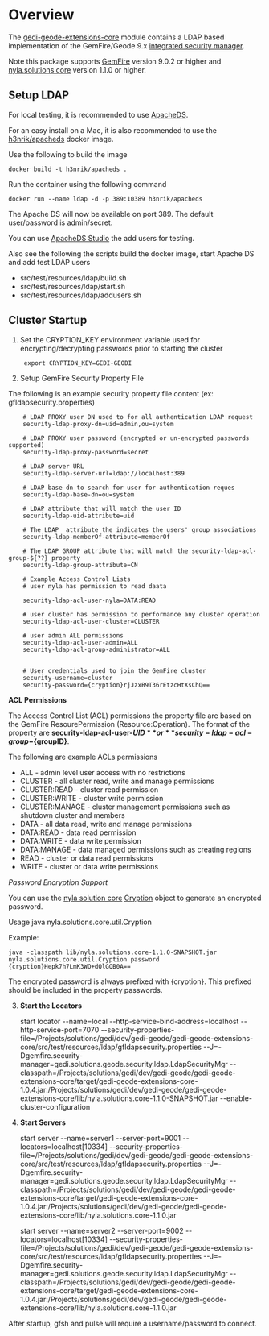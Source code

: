 # Overview

The [gedi-geode-extensions-core](README.md) module contains a LDAP based implementation of the GemFire/Geode 9.x [integrated security manager](https://gemfire.docs.pivotal.io/geode/managing/security/implementing_authentication.html).

Note this package supports [GemFire](https://gemfire.docs.pivotal.io/gemfire/about_gemfire.html) version 9.0.2 or higher and [nyla.solutions.core](https://github.com/nyla-solutions/nyla/tree/master/nyla.solutions.core) version 1.1.0 or higher.


## Setup LDAP 

For local testing, it is recommended to use [ApacheDS](http://directory.apache.org/apacheds/).

For an easy install on a Mac, it is also recommended to use the [h3nrik/apacheds](https://hub.docker.com/r/h3nrik/apacheds) docker image.

Use the following to build the image

	docker build -t h3nrik/apacheds .

Run the container using the following command

	docker run --name ldap -d -p 389:10389 h3nrik/apacheds


The Apache DS will now be available on port 389. 
The default user/password is admin/secret.

You can use  [ApacheDS Studio](http://directory.apache.org/studio/) the add users for testing.

Also see the following the scripts build the docker image, start Apache DS and add test LDAP users

- src/test/resources/ldap/build.sh 
- src/test/resources/ldap/start.sh  
- src/test/resources/ldap/addusers.sh

## Cluster Startup

1) Set the CRYPTION_KEY environment variable used for encrypting/decrypting passwords prior to starting the cluster
	
		export CRYPTION_KEY=GEDI-GEODI

2) Setup GemFire Security Property File

The following is an example security property file content (ex: gfldapsecurity.properties)

		# LDAP PROXY user DN used to for all authentication LDAP request
		security-ldap-proxy-dn=uid=admin,ou=system
		
		# LDAP PROXY user password (encrypted or un-encrypted passwords supported) 
		security-ldap-proxy-password=secret
		
		# LDAP server URL
		security-ldap-server-url=ldap://localhost:389
		
		# LDAP base dn to search for user for authentication reques
		security-ldap-base-dn=ou=system
		
		# LDAP attribute that will match the user ID
		security-ldap-uid-attribute=uid
		
		# The LDAP  attribute the indicates the users' group associations
		security-ldap-memberOf-attribute=memberOf
		
		# The LDAP GROUP attribute that will match the security-ldap-acl-group-${??} property
		security-ldap-group-attribute=CN
		
		# Example Access Control Lists
		# user nyla has permission to read daata
		
		security-ldap-acl-user-nyla=DATA:READ
		
		# user cluster has permission to performance any cluster operation
		security-ldap-acl-user-cluster=CLUSTER
		
		# user admin ALL permissions
		security-ldap-acl-user-admin=ALL
		security-ldap-acl-group-administrator=ALL
		
		
		# User credentials used to join the GemFire cluster
		security-username=cluster
		security-password={cryption}rjJzxB9T36rEtzcHtXsChQ==


**ACL Permissions**

The Access Control List (ACL) permissions the property file are based on the GemFire ResourePermission (Resource:Operation). The format of the property are **security-ldap-acl-user-${UID}** or  **security-ldap-acl-group-${groupID}**.

The following are example ACLs permissions

- ALL - admin level user access with no restrictions
- CLUSTER - all cluster read, write and manage permissions
- CLUSTER:READ - cluster read permission
- CLUSTER:WRITE - cluster write permission
- CLUSTER:MANAGE - cluster management permissions such as shutdown cluster and members
- DATA - all data read, write and manage permissions
- DATA:READ - data read permission
- DATA:WRITE - data write permission
- DATA:MANAGE - data managed permissions such as creating regions
- READ - cluster or data read permissions
- WRITE - cluster or data write permissions

*Password Encryption Support*

You can use the [nyla solution core](https://github.com/nyla-solutions/nyla/tree/master/nyla.solutions.core) [Cryption](https://github.com/nyla-solutions/nyla/blob/master/nyla.solutions.core/src/main/java/nyla/solutions/core/util/Cryption.java) object to generate an encrypted password. 

Usage java nyla.solutions.core.util.Cryption <pass>

Example:

	java -classpath lib/nyla.solutions.core-1.1.0-SNAPSHOT.jar nyla.solutions.core.util.Cryption password
	{cryption}Hepk7h7LmK3WO+dQlGQB0A==

The encrypted password is always prefixed with {cryption}. This prefixed should be included in the property passwords.

3) **Start the Locators**

	start locator --name=local --http-service-bind-address=localhost   --http-service-port=7070 --security-properties-file=/Projects/solutions/gedi/dev/gedi-geode/gedi-geode-extensions-core/src/test/resources/ldap/gfldapsecurity.properties --J=-Dgemfire.security-manager=gedi.solutions.geode.security.ldap.LdapSecurityMgr --classpath=/Projects/solutions/gedi/dev/gedi-geode/gedi-geode-extensions-core/target/gedi-geode-extensions-core-1.0.4.jar:/Projects/solutions/gedi/dev/gedi-geode/gedi-geode-extensions-core/lib/nyla.solutions.core-1.1.0-SNAPSHOT.jar --enable-cluster-configuration
	
	
4) **Start Servers**

	start server --name=server1 --server-port=9001 --locators=localhost[10334] --security-properties-file=/Projects/solutions/gedi/dev/gedi-geode/gedi-geode-extensions-core/src/test/resources/ldap/gfldapsecurity.properties --J=-Dgemfire.security-manager=gedi.solutions.geode.security.ldap.LdapSecurityMgr --classpath=/Projects/solutions/gedi/dev/gedi-geode/gedi-geode-extensions-core/target/gedi-geode-extensions-core-1.0.4.jar:/Projects/solutions/gedi/dev/gedi-geode/gedi-geode-extensions-core/lib/nyla.solutions.core-1.1.0.jar
	
	start server --name=server2 --server-port=9002 --locators=localhost[10334] --security-properties-file=/Projects/solutions/gedi/dev/gedi-geode/gedi-geode-extensions-core/src/test/resources/ldap/gfldapsecurity.properties --J=-Dgemfire.security-manager=gedi.solutions.geode.security.ldap.LdapSecurityMgr --classpath=/Projects/solutions/gedi/dev/gedi-geode/gedi-geode-extensions-core/target/gedi-geode-extensions-core-1.0.4.jar:/Projects/solutions/gedi/dev/gedi-geode/gedi-geode-extensions-core/lib/nyla.solutions.core-1.1.0.jar
	

After startup, gfsh and pulse will require a username/password to connect.
  